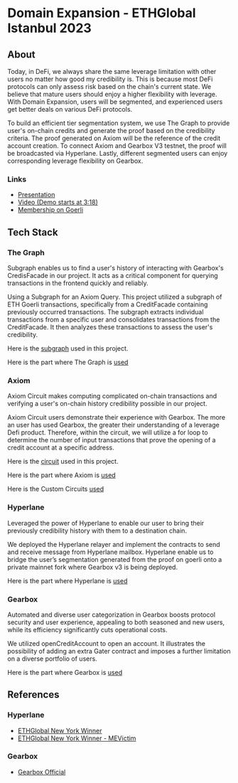 # Domain Expansion - ETHGlobal Istanbul 2023

## About

Today, in DeFi, we always share the same leverage limitation with other users no matter how good my credibility is. This is because most DeFi protocols can only assess risk based on the chain's current state. We believe that mature users should enjoy a higher flexibility with leverage. With Domain Expansion, users will be segmented, and experienced users get better deals on various DeFi protocols.

To build an efficient tier segmentation system, we use The Graph to provide user's on-chain credits and generate the proof based on the credibility criteria. The proof generated on Axiom will be the reference of the credit account creation. To connect Axiom and Gearbox V3 testnet, the proof will be broadcasted via Hyperlane. Lastly, different segmented users can enjoy corresponding leverage flexibility on Gearbox.

### Links

- [Presentation](https://pitch.com/v/DeFi-LR-System-axtn66)
- [Video (Demo starts at 3:18)](https://www.youtube.com/watch?v=MqjX1VSq-GY)
- [Membership on Goerli](https://goerli.etherscan.io/address/0x6d191847d3d171a8cb1b11aa047cec3a78e9806e)

## Tech Stack

### The Graph

Subgraph enables us to find a user's history of interacting with Gearbox's CredisFacade in our project. It acts as a critical component for querying transactions in the frontend quickly and reliably.

Using a Subgraph for an Axiom Query. This project utilized a subgraph of ETH Goerli transactions, specifically from a CreditFacade containing previously occurred transactions. The subgraph extracts individual transactions from a specific user and consolidates transactions from the CreditFacade. It then analyzes these transactions to assess the user's credibility.

Here is the [subgraph](https://thegraph.com/studio/subgraph/gearbox-creditfacade/playground) used in this project.

Here is the part where The Graph is [used](https://github.com/0xDononymous/DefiLnR/blob/main/webapp/src/lib/query.ts)

### Axiom

Axiom Circuit makes computing complicated on-chain transactions and verifying a user's on-chain history credibility possible in our project.

Axiom Circuit users demonstrate their experience with Gearbox. The more an user has used Gearbox, the greater their understanding of a leverage Defi product. Therefore, within the circuit, we will utilize a for loop to determine the number of input transactions that prove the opening of a credit account at a specific address.

Here is the [circuit](https://repl.axiom.xyz?gist=a42397437fd3bff0b2fc8bc0bd778d4c) used in this project.

Here is the part where Axiom is [used](https://github.com/0xDononymous/DefiLnR/blob/main/contracts/src/Membership.sol#L12)

Here is the Custom Circuits [used](https://gist.github.com/ryanycw/a42397437fd3bff0b2fc8bc0bd778d4c)

### Hyperlane

Leveraged the power of Hyperlane to enable our user to bring their previously credibility history with them to a destination chain.

We deployed the Hyperlane relayer and implement the contracts to send and receive message from Hyperlane mailbox. Hyperlane enable us to bridge the user’s segmentation generated from the proof on goerli onto a private mainnet fork where Gearbox v3 is being deployed.

Here is the part where Hyperlane is [used](https://github.com/0xDononymous/DefiLnR/blob/main/contracts/src/Membership.sol)

### Gearbox

Automated and diverse user categorization in Gearbox boosts protocol security and user experience, appealing to both seasoned and new users, while its efficiency significantly cuts operational costs.

We utilized openCreditAccount to open an account. It illustrates the possibility of adding an extra Gater contract and imposes a further limitation on a diverse portfolio of users.

Here is the part where Gearbox is [used](https://github.com/0xDononymous/DefiLnR/blob/19cf18f2162908c3f035ff66aebd9fb250ce74cd/contracts/src/Gater.sol#L52)

## References

### Hyperlane

- [ETHGlobal New York Winner](https://github.com/sujithsomraaj/ethglobal-nyc-monorepo/blob/30cde229dfcd524c21ee9e7bbf059f0c6ca8f8b7/contracts/src/ExecutionLayer.sol)
- [ETHGlobal New York Winner - MEVictim](https://github.com/howdymary/ETHNYC23/blob/6ee80a4504e245d2beeb1907bf320ea8c1d061f5/README.md)

### Gearbox

- [Gearbox Official](https://dev.gearbox.fi/v2/credit/architecture#credit-contacts)
